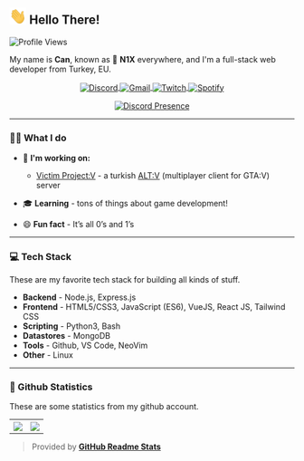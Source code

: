 ## <img src="https://raw.githubusercontent.com/ABSphreak/ABSphreak/master/gifs/Hi.gif" width="30px"> Hello There!

![Profile Views](https://komarev.com/ghpvc/?username=CANAKIL&color=7C3138&style=flat-square)

My name is **Can**, known as 🐸 **N1X** everywhere, and I'm a full-stack web developer from Turkey, EU.

<p align="center">
   <a href="https://discord.com/users/428241515727552522" target="_blank" rel="nofollow">
      <img src="https://github.com/CANAKIL/CANAKIL/blob/master/discord.svg" alt="Discord" width="32" align="center">
   </a>
   <a href="mailto:canakildev@gmail.com" target="_blank" rel="nofollow">
      <img src="https://github.com/CANAKIL/CANAKIL/blob/master/gmail.svg" alt="Gmail" width="32" align="center">
   </a>
   <a href="https://www.twitch.tv/cannsec" target="_blank" rel="nofollow">
      <img src="https://github.com/CANAKIL/CANAKIL/blob/master/twitch.svg" alt="Twitch" width="32" align="center">
   </a>
   <a href="https://open.spotify.com/user/sxbhhtd772ad8koypib29c33x?si=f6ec0551bff74d56" target="_blank" rel="nofollow">
      <img src="https://github.com/CANAKIL/CANAKIL/blob/master/spotify.svg" alt="Spotify" width="32" align="center">
   </a>
</p>

<p align="center">
   <a href="https://discord.com/users/428241515727552522" target="_blank" rel="nofollow">
      <img src="https://lanyard-profile-readme.vercel.app/api/428241515727552522?idleMessage=Probably%20doing%20something%20else..." alt="Discord Presence" align="center">
   </a>
</p>

---

### 👨‍💻 What I do
      
   * 💼 **I'm working on:**
      * [Victim Project:V] - a turkish [ALT:V] (multiplayer client for GTA:V) server

   * 🎓 **Learning** - tons of things about game development!
   * 😄 **Fun fact** - It’s all 0’s and 1’s

---

### 💻 Tech Stack
These are my favorite tech stack for building all kinds of stuff.

   * **Backend** - Node.js, Express.js
   * **Frontend** - HTML5/CSS3, JavaScript (ES6), VueJS, React JS, Tailwind CSS
   * **Scripting** - Python3, Bash
   * **Datastores** - MongoDB
   * **Tools** - Github, VS Code, NeoVim
   * **Other** - Linux

---

### 🧾 Github Statistics
These are some statistics from my github account.

   <table>
  <tr>
    <td align="center" style="padding=0;width=50%;">
      <img align="center" style="padding=0;" src="https://github-readme-stats-eight-theta.vercel.app/api?username=canakil&show_icons=true&include_all_commits=true&count_private=true&bg_color=1c1c1c&hide_border=true&text_color=ffffff&title_color=c3002f&icon_color=c3002f&hide_title=true" />
    </td>
    <td align="center" style="padding=0;width=50%;">
      <img align="center" style="padding=0;" src="https://github-readme-stats.quantumlytangled.vercel.app/api/top-langs/?username=CANAKIL&layout=compact&bg_color=1c1c1c&hide_border=true&text_color=ffffff&title_color=c3002f&icon_color=c3002f&hide_title=true&count_private=true" />
    </td>
  </tr>
</table>

> Provided by **[GitHub Readme Stats]**

<!--START_SECTION:links-->

[InversifyJS]:             https://github.com/inversify
[Atlas]:                   https://github.com/abstractFlo/atlas
[ALT:V]:                   https://altv.mp

[use-lanyard]:             https://github.com/LeonardSSH/use-lanyard

[`discord`]:               https://discord.com/

[ValetDiscordBot]:         https://github.com/ValetDiscordBot
[Victim Project:V]:        https://discord.gg/victimrpg
[Skippy]:                  https://github.com/skippybot

[Discord]:                 https://discord.com/users/912039067871490139
[Gmail]:                   mailto:canakildev@gmail.com
[Twitch]:                  https://www.twitch.tv/cannsec
[Spotify]:                 https://open.spotify.com/user/sxbhhtd772ad8koypib29c33x?si=08d6c1ff26064c79

[HTML5]:                   https://developer.mozilla.org/en-US/docs/Web/HTML
[CSS3]:                    https://developer.mozilla.org/en-US/docs/Web/CSS
[PHP]:                     https://www.php.net/
[Node.js]:                 https://nodejs.org/en/
[JS]:                      https://developer.mozilla.org/en-US/docs/Web/JavaScript
[TS]:                      https://www.typescriptlang.org/
[Sass]:                    https://sass-lang.com/
[Vue.js]:                  https://vuejs.org/

[Git]:                     https://git-scm.com/
[npm]:                     https://npmjs.com
[MySQL]:                   https://www.mysql.com/
[MongoDB]:                 https://www.mongodb.com/
[PostgreSQL]:              https://www.postgresql.org/
[NeoVim]:                  https://neovim.io/
[VSCode Insiders]:         https://code.visualstudio.com/insiders/
[Sublime Text 3]:          https://www.sublimetext.com/
[Bash]:                    https://www.gnu.org/software/bash/
[Bootstrap]:               https://getbootstrap.com
[Webpack]:                 https://webpack.js.org
[Nuxt.js]:                 https://nuxtjs.org/
[Photoshop]:               https://www.photoshop.com/en
[Illustrator]:             https://www.adobe.com/in/products/illustrator.html
[Linux]:                   https://www.linux.org/
[Redis]:                   https://redis.io/

[`manele playlist`]:       https://open.spotify.com/playlist/329xtb1CReijERQqI6dJCV?si=Lhlzc7MGT2yTmI4V46tarA
[Leaks-Profile]:           https://www.leaks.ro/profile/8-leonard/
[GitHub Readme Stats]:     https://github.com/anuraghazra/github-readme-stats

[openweathermap.org]:      https://openweathermap.org/

<!--END_SECTION:links-->
